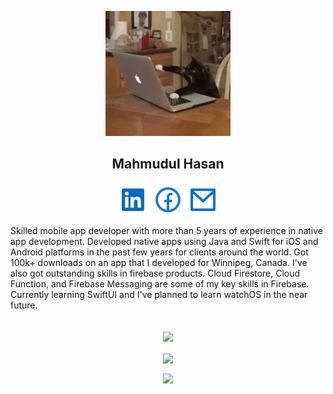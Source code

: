 <p align="center">
  <kbd><img width="200" height="200" src="https://github.com/mhasan341/mhasan341/blob/1787d158d74a32b4b20b9f14033a2befec322dfc/images/powercharting.gif"></kbd>
</p>


<h2><p align="center">Mahmudul Hasan</p></h2>

<p align="center">
 <a href="https://www.linkedin.com/in/mhasan341/"><img src="https://github.com/mhasan341/mhasan341/blob/48db4175d7e7b11a5758bd977cce4236610c7723/images/linkedin-box-fill.svg"></a>&nbsp;
<a href="https://web.facebook.com/mhasan341/"><img src="https://github.com/mhasan341/mhasan341/blob/80423ebcdc0f6b0f64cace9c10cb7f38fa1752d0/images/facebook-circle-line.svg"></a>&nbsp;
<a href="mailto:mhasan341@gmail.com"><img src="https://github.com/mhasan341/mhasan341/blob/102476862e8c97f926af17128d8164a19321ffb1/images/mail-line.svg"></a>
</p>
   
Skilled mobile app developer with more than 5 years of experience in native app development. 
Developed native apps using Java and Swift for iOS and Android platforms in the past few years for clients around the world. Got 100k+ downloads on an app that I developed for Winnipeg, Canada.
I've also got outstanding skills in firebase products. Cloud Firestore, Cloud Function, and Firebase Messaging are some of my key skills in Firebase.
Currently learning SwiftUI and I've planned to learn watchOS in the near future.<br></br>

<p align="center">
  <img align="center" src="https://github-readme-stats.vercel.app/api?username=mhasan341&show_icons=true&theme=nord"><br><br>
  <img align="center" src="https://github-readme-stats.vercel.app/api/top-langs/?username=mhasan341&hide=javascript,html&layout=compact">
</p>


   <p align="center">
    <a href="https://visitor-badge.glitch.me/">
      <img align="center" src="https://page-views.glitch.me/badge?page_id=mhasan341.mhasan341">
    </a>
  </p>

<!--
**mhasan341/mhasan341** is a ✨ _special_ ✨ repository because its `README.md` (this file) appears on your GitHub profile.

Here are some ideas to get you started:

- 🔭 I’m currently working on ...
- 🌱 I’m currently learning ...
- 👯 I’m looking to collaborate on ...
- 🤔 I’m looking for help with ...
- 💬 Ask me about ...
- 📫 How to reach me: ...
- 😄 Pronouns: ...
- ⚡ Fun fact: ...
-->
